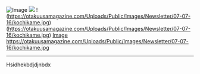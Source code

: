![Image](https://otakuusamagazine.com/Uploads/Public/Images/Newsletter/07-07-16/kochikame.jpg)
![](https://otakuusamagazine.com/Uploads/Public/Images/Newsletter/07-07-16/kochikame.jpg)
!(https://otakuusamagazine.com/Uploads/Public/Images/Newsletter/07-07-16/kochikame.jpg)
(https://otakuusamagazine.com/Uploads/Public/Images/Newsletter/07-07-16/kochikame.jpg)
[Image](https://otakuusamagazine.com/Uploads/Public/Images/Newsletter/07-07-16/kochikame.jpg)
<https://otakuusamagazine.com/Uploads/Public/Images/Newsletter/07-07-16/kochikame.jpg>
***
Hsidhekbdjdjnbdx
